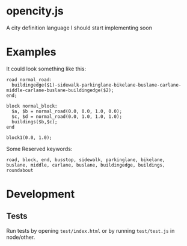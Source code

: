 # opencity.js
A city definition language I should start implementing soon

# Examples

It could look something like this:

    road normal_road: 
      buildingedge($1)-sidewalk-parkinglane-bikelane-buslane-carlane-middle-carlane-buslane-buildingedge($2);
    end;
    
    block normal_block:
      $a, $b = normal_road(0.0, 0.0, 1.0, 0.0);
      $c, $d = normal_road(0.0, 1.0, 1.0, 1.0);
      buildings($b,$c);
    end
    
    block1(0.0, 1.0);
    
Some Reserved keywords:
 
    road, block, end, busstop, sidewalk, parkinglane, bikelane,
    buslane, middle, carlane, buslane, buildingedge, buildings,
    roundabout

# Development

## Tests

Run tests by opening `test/index.html` or by running `test/test.js` in node/other.